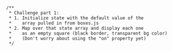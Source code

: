     /**
     * Challenge part 1:
     * 1. Initialize state with the default value of the
     *    array pulled in from boxes.js
     * 2. Map over that state array and display each one
     *    as an empty square (black border, transparent bg color)
     *    (Don't worry about using the "on" property yet)
     */
